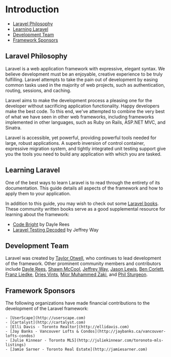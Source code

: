 # Introduction

- [Laravel Philosophy](#laravel-philosophy)
- [Learning Laravel](#learning-laravel)
- [Development Team](#development-team)
- [Framework Sponsors](#framework-sponsors)

<a name="laravel-philosophy"></a>
## Laravel Philosophy

Laravel is a web application framework with expressive, elegant syntax. We believe development must be an enjoyable, creative experience to be truly fulfilling. Laravel attempts to take the pain out of development by easing common tasks used in the majority of web projects, such as authentication, routing, sessions, and caching.

Laravel aims to make the development process a pleasing one for the developer without sacrificing application functionality. Happy developers make the best code. To this end, we've attempted to combine the very best of what we have seen in other web frameworks, including frameworks implemented in other languages, such as Ruby on Rails, ASP.NET MVC, and Sinatra.

Laravel is accessible, yet powerful, providing powerful tools needed for large, robust applications. A superb inversion of control container, expressive migration system, and tightly integrated unit testing support give you the tools you need to build any application with which you are tasked.

<a name="learning-laravel"></a>
## Learning Laravel

One of the best ways to learn Laravel is to read through the entirety of its documentation. This guide details all aspects of the framework and how to apply them to your application.

In addition to this guide, you may wish to check out some [Laravel books](http://wiki.laravel.io/Books). These community written books serve as a good supplemental resource for learning about the framework:

- [Code Bright](https://leanpub.com/codebright) by Dayle Rees
- [Laravel Testing Decoded](https://leanpub.com/laravel-testing-decoded) by Jeffrey Way

<a name="development-team"></a>
## Development Team

Laravel was created by [Taylor Otwell](https://github.com/taylorotwell), who continues to lead development of the framework. Other prominent community members and contributors include [Dayle Rees](https://github.com/daylerees), [Shawn McCool](https://github.com/ShawnMcCool), [Jeffrey Way](https://github.com/JeffreyWay), [Jason Lewis](https://github.com/jasonlewis), [Ben Corlett](https://github.com/bencorlett), [Franz Liedke](https://github.com/franzliedke), [Dries Vints](https://github.com/driesvints), [Mior Muhammed Zaki](https://github.com/crynobone), and [Phil Sturgeon](https://github.com/philsturgeon).

<a name="framework-sponsors"></a>
## Framework Sponsors

The following organizations have made financial contributions to the development of the Laravel framework:

	- [UserScape](http://userscape.com)
	- [Cartalyst](http://cartalyst.com)
	- [Elli Davis - Toronto Realtor](http://ellidavis.com)
	- [Jay Banks - Vancouver Lofts & Condos](http://jaybanks.ca/vancouver-lofts-condos)
	- [Julie Kinnear - Toronto MLS](http://juliekinnear.com/toronoto-mls-listings)
	- [Jamie Sarner - Toronto Real Estate](http://jamiesarner.com)